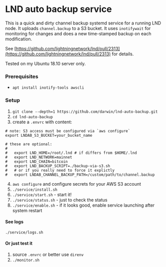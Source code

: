 # LND auto backup service

This is a quick and dirty channel backup systemd service for a running LND node. 
It uploads `channel.backup` to a S3 bucket. It uses `inotifywait`
for monitoring for changes and does a new time-stamped backup on each modification.

See [https://github.com/lightningnetwork/lnd/pull/2313](https://github.com/lightningnetwork/lnd/pull/2313) for details.

Tested on my Ubuntu 18.10 server only.

### Prerequisites

* `apt install inotify-tools awscli`

### Setup

1. `git clone --depth=1 https://github.com/darwin/lnd-auto-backup.git` 
2. `cd lnd-auto-backup`
3. create a `.envrc` with content:

```
# note: S3 access must be configured via `aws configure`
export LNDAB_S3_BUCKET=your_bucket_name

# these are optional:
#
#   export LND_HOME=/root/.lnd # if differs from $HOME/.lnd
#   export LND_NETWORK=mainnet
#   export LND_CHAIN=bitcoin
#   export LND_BACKUP_SCRIPT=./backup-via-s3.sh
#   # or if you really need to force it explictly
#   export LNDAB_CHANNEL_BACKUP_PATH=/custom/path/to/channel.backup
```
4. `aws configure` and configure secrets for your AWS S3 account
5. `./service/install.sh`
5. `./service/start.sh` - start it!
6. `./service/status.sh` - just to check the status 
7. `./service/enable.sh` - if it looks good, enable service launching after system restart

#### See logs

`./service/logs.sh`

#### Or just test it

1. source `.envrc` or better use `direnv`
2. `./monitor.sh`